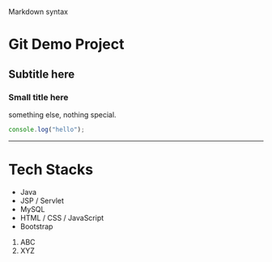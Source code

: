 Markdown syntax

# Git Demo Project

## Subtitle here

### Small title here

something else, nothing special.

```js
console.log("hello");
```

---

# Tech Stacks
- Java
- JSP / Servlet
- MySQL
- HTML / CSS / JavaScript
- Bootstrap

1. ABC
2. XYZ